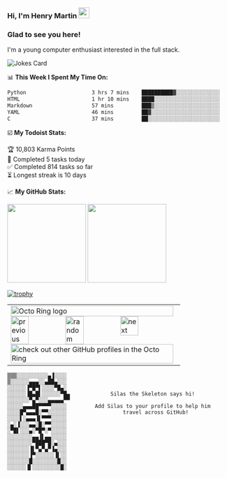 ### Hi, I'm Henry Martin <img src="https://media.giphy.com/media/hvRJCLFzcasrR4ia7z/giphy.gif" width="25px">



### Glad to see you here!

I'm a young computer enthusiast interested in the full stack.


<img src="https://readme-jokes.vercel.app/api" alt="Jokes Card" />

📊 **This Week I Spent My Time On:**
<!--START_SECTION:waka-->

```txt
Python                     3 hrs 7 mins    ██████████▓░░░░░░░░░░░░░░   42.95 %
HTML                       1 hr 10 mins    ████░░░░░░░░░░░░░░░░░░░░░   16.08 %
Markdown                   57 mins         ███▒░░░░░░░░░░░░░░░░░░░░░   13.17 %
YAML                       46 mins         ██▓░░░░░░░░░░░░░░░░░░░░░░   10.68 %
C                          37 mins         ██░░░░░░░░░░░░░░░░░░░░░░░   08.52 %
```

<!--END_SECTION:waka-->

☑️ **My Todoist Stats:**
<!-- TODO-IST:START -->
🏆  10,803 Karma Points           
🌸  Completed 5 tasks today           
✅  Completed 814 tasks so far           
⏳  Longest streak is 10 days
<!-- TODO-IST:END -->

📈 **My GitHub Stats:**

<p>
  <img height="180em" src="https://github-readme-stats.vercel.app/api?username=HENRYMARTIN5&show_icons=true&hide_border=true&&count_private=true&include_all_commits=true" />
  <img height="180em" src="https://github-readme-stats.vercel.app/api/top-langs/?username=HENRYMARTIN5&show_icons=true&hide_border=true&layout=compact&langs_count=8"/>
</p>

[![trophy](https://github-profile-trophy.vercel.app/?username=HENRYMARTIN5&theme=onedark)](https://github.com/ryo-ma/github-profile-trophy)

<table><tbody><tr><td><a href="https://octo-ring.com/"><img src="https://octo-ring.com/static/img/widget/top.png" width="99%" alt="Octo Ring logo" align="top"></a><br><a href="https://octo-ring.com/p/HENRYMARTIN5/prev"><img src="https://octo-ring.com/static/img/widget/prev.png" width="33%" alt="previous" align="top" title="previous profile"></a><a href="https://octo-ring.com/p/HENRYMARTIN5/random"><img src="https://octo-ring.com/static/img/widget/random.png" width="33%" alt="random" align="top" title="random profile"></a><a href="https://octo-ring.com/p/HENRYMARTIN5/next"><img src="https://octo-ring.com/static/img/widget/next.png" width="33%" alt="next" align="top" title="next profile"></a><br><a href="https://octo-ring.com/"><img src="https://octo-ring.com/static/img/widget/bottom.png" width="99%" alt="check out other GitHub profiles in the Octo Ring" align="top"></a></td></tr></tbody></table>



```
▒▒▒░░░░░░░░░░▄▐░░░░
▒░░░░░░▄▄▄░░▄██▄░░░
░░░░░░▐▀█▀▌░░░░▀█▄░
░░░░░░▐█▄█▌░░░░░░▀█▄             Silas the Skeleton says hi!
░░░░░░░▀▄▀░░░▄▄▄▄▄▀▀
░░░░░▄▄▄██▀▀▀▀░░░░░         Add Silas to your profile to help him 
░░░░█▀▄▄▄█░▀▀░░░░░░                  travel across GitHub!
░░░░▌░▄▄▄▐▌▀▀▀░░░░░
░▄░▐░░░▄▄░█░▀▀░░░░░
░▀█▌░░░▄░▀█▀░▀░░░░░
░░░░░░░░▄▄▐▌▄▄░░░░░
░░░░░░░░▀███▀█░▄░░░
░░░░░░░▐▌▀▄▀▄▀▐▄░░░
░░░░░░░▐▀░░░░░░▐▌░░
░░░░░░░█░░░░░░░░█░░
░░░░░░▐▌░░░░░░░░░█░ 
```
